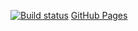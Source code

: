 [![Build status](https://ci.appveyor.com/api/projects/status/np9j86efff559lym?svg=true)](https://ci.appveyor.com/project/MissarvaT/ahj-4-1)
[GitHub Pages](https://missarvat.github.io/ahj-4.1/)
